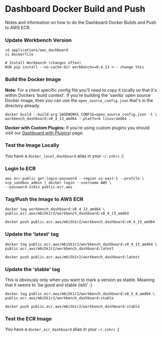 # Dashboard Docker Build and Push

Notes and information on how to do the Dashboard Docker Builds and Push to AWS ECR.

### Update Workbench Version
```
cd applications/aws_dashboard
vi Dockerfile

# Install Workbench (changes often)
RUN pip install --no-cache-dir workbench==0.4.13 <-- change this
```

### Build the Docker Image
**Note:** For a client specific config file you'll need to copy it locally so that it's within Dockers 'build context'. If you're building the 'vanilla' open source Docker image, then you can use the `open_source_config.json` that's in the directory already.

```
docker build --build-arg SAGEWORKS_CONFIG=open_source_config.json -t \
workbench_dashboard:v0_4_13_amd64 --platform linux/amd64 .
```

**Docker with Custom Plugins:** If you're using custom plugins you should visit our [Dashboard with Plugins](dashboard_with_plugins.md)) page.

### Test the Image Locally
You have a `docker_local_dashboard` alias in your `~/.zshrc` :)

### Login to ECR
```
aws ecr-public get-login-password --region us-east-1 --profile \
scp_sandbox_admin | docker login --username AWS \
--password-stdin public.ecr.aws
```
### Tag/Push the Image to AWS ECR
```
docker tag workbench_dashboard:v0_4_13_amd64 \
public.ecr.aws/m6i5k1r2/workbench_dashboard:v0_4_13_amd64
```
```
docker push public.ecr.aws/m6i5k1r2/workbench_dashboard:v0_4_13_amd64
```

### Update the 'latest' tag
```
docker tag public.ecr.aws/m6i5k1r2/workbench_dashboard:v0_4_13_amd64 \
public.ecr.aws/m6i5k1r2/workbench_dashboard:latest
```
```
docker push public.ecr.aws/m6i5k1r2/workbench_dashboard:latest
```

### Update the 'stable' tag
This is obviously only when you want to mark a version as stable. Meaning that it seems to 'be good and stable (ish)' :)

```
docker tag public.ecr.aws/m6i5k1r2/workbench_dashboard:v0_5_4_amd64 \
public.ecr.aws/m6i5k1r2/workbench_dashboard:stable
```
```
docker push public.ecr.aws/m6i5k1r2/workbench_dashboard:stable
```

### Test the ECR Image
You have a `docker_ecr_dashboard` alias in your `~/.zshrc` :)


